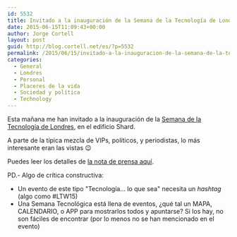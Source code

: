 ```yaml
---
id: 5532
title: Invitado a la inauguración de la Semana de la Tecnología de Londres, en el edificio Shard
date: 2015-06-15T11:09:43+00:00
author: Jorge Cortell
layout: post
guid: http://blog.cortell.net/es/?p=5532
permalink: /2015/06/15/invitado-a-la-inauguracion-de-la-semana-de-la-tecnologia-de-londres-en-el-edificio-shard/
categories:
  - General
  - Londres
  - Personal
  - Placeres de la vida
  - Sociedad y polí­tica
  - Technology
---
```

Esta mañana me han invitado a la inauguración de la <a href="http://londontechnologyweek.co.uk/" target="_blank">Semana de la Tecnología de Londres</a>, en el edificio Shard.

A parte de la típica mezcla de VIPs, políticos, y periodistas, lo más interesante eran las vistas 😉

Puedes leer los detalles de <a href="http://londontechnologyweek.co.uk/2015/06/london-cements-position-tech-capital-europe-launch-london-technology-week/" target="_blank">la nota de prensa aquí</a>.

PD.- Algo de crítica constructiva:

  * Un evento de este tipo "Tecnología... lo que sea" necesita un _hashtag_ (algo como #LTW15)
  * Una Semana Tecnológica está llena de eventos, ¿qué tal un MAPA, CALENDARIO, o APP para mostrarlos todos y apuntarse? Si los hay, no son fáciles de encontrar (por lo menos no se han mencionado en el evento)